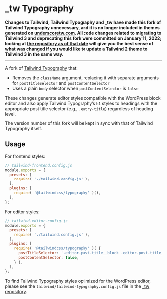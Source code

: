 # \_tw Typography

**Changes to Tailwind, Tailwind Typography and \_tw have made this fork of Tailwind Typography unnecessary, and it is no longer included in themes generated on [underscoretw.com](https://underscoretw.com). All code changes related to migrating to Tailwind 3 and deprecating this fork were committed on January 11, 2022; looking at [the repository as of that date](https://github.com/gregsullivan/_tw/tree/d03efc347fe8ecea2d5d8a22c484e0985734163d) will give you the best sense of what was changed if you would like to update a Tailwind 2 theme to Tailwind 3 in the same way.**

---

A fork of [Tailwind Typography](https://github.com/tailwindlabs/tailwindcss-typography) that:

* Removes the `className` argument, replacing it with separate arguments for `postTitleSelector` and `postContentSelector`
* Uses a plain `body` selector when `postContentSelector` is `false`

These changes generate editor styles compatible with the WordPress block editor and also apply Tailwind Typography’s `h1` styles to headings with the appropriate post title selector (e.g., `.entry-title`) regardless of heading level.

The version number of this fork will be kept in sync with that of Tailwind Typography itself.

## Usage

For frontend styles:

```js
// tailwind-frontend.config.js
module.exports = {
  presets: [
    require( './tailwind.config.js' ),
  ],
  plugins: [
    require( '@tailwindcss/typography' )(),
  ],
};
```

For editor styles:

```js
// tailwind-editor.config.js
module.exports = {
  presets: [
    require( './tailwind.config.js' ),
  ],
  plugins: [
    require( '@tailwindcss/typography' )( {
      postTitleSelector: '.editor-post-title__block .editor-post-title__input',
      postContentSelector: false,
    } ),
  ],
};
```

To find Tailwind Typography styles optimized for the WordPress editor, please see the `tailwind/tailwind-typography.config.js` file in the [_tw repository](https://github.com/gregsullivan/_tw).
